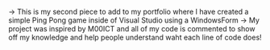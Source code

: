 -> This is my second piece to add to my portfolio where I have created a simple Ping Pong game inside of Visual Studio using a WindowsForm
-> My project was inspired by M00ICT and all of my code is commented to show off my knowledge and help people understand waht each line of code does!
